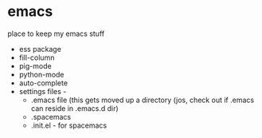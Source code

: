 emacs
=====

place to keep my emacs stuff


* ess package
* fill-column
* pig-mode
* python-mode
* auto-complete
* settings files -
  * .emacs file (this gets moved up a directory 
     (jos, check out if .emacs can reside in .emacs.d dir)
  * .spacemacs 
  * .init.el - for spacemacs
